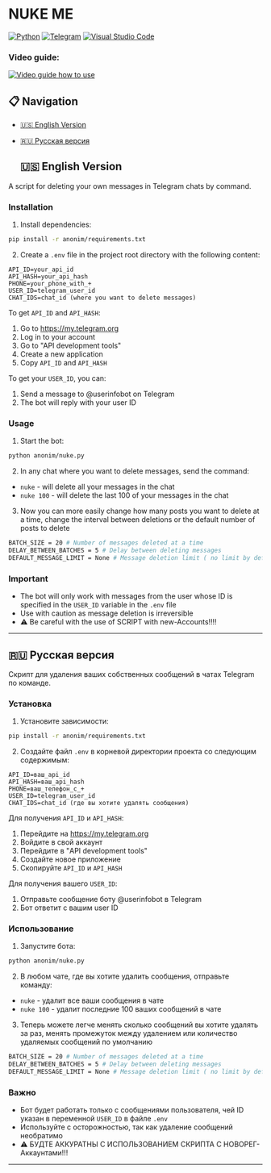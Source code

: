 # NUKE ME

[![Python](https://img.shields.io/badge/Python-3.8+-blue.svg)](
https://www.python.org/downloads/release/python-3133/)
[![Telegram](https://img.shields.io/badge/Telegram-Bot-blue.svg)](https://core.telegram.org/bots)
[![Visual Studio Code](https://img.shields.io/badge/Editor-VSCode-blue.svg?logo=visual-studio-code)](https://code.visualstudio.com/)

### Video guide:
[![Video guide how to use](https://durka.lol/ltWXmBZ)](https://nometh.club/assets/nuketg-lrbW8edQ.mp4)


## 📋 Navigation

- [🇺🇸 English Version](#-english-version)
- [🇷🇺 Русская версия](#-русская-версия)


  ## 🇺🇸 English Version

A script for deleting your own messages in Telegram chats by command.

### Installation

1. Install dependencies:
```bash
pip install -r anonim/requirements.txt
```

2. Create a `.env` file in the project root directory with the following content:
```
API_ID=your_api_id
API_HASH=your_api_hash
PHONE=your_phone_with_+
USER_ID=telegram_user_id
CHAT_IDS=chat_id (where you want to delete messages)
```

To get `API_ID` and `API_HASH`:
1. Go to https://my.telegram.org
2. Log in to your account
3. Go to "API development tools"
4. Create a new application
5. Copy `API_ID` and `API_HASH`

To get your `USER_ID`, you can:
1. Send a message to @userinfobot on Telegram
2. The bot will reply with your user ID

### Usage

1. Start the bot:
```bash
python anonim/nuke.py
```

2. In any chat where you want to delete messages, send the command:
- `nuke` - will delete all your messages in the chat
- `nuke 100` - will delete the last 100 of your messages in the chat

3. Now you can more easily change how many posts you want to delete at a time, change the interval between deletions or the default number of posts to delete
```bash
BATCH_SIZE = 20 # Number of messages deleted at a time
DELAY_BETWEEN_BATCHES = 5 # Delay between deleting messages
DEFAULT_MESSAGE_LIMIT = None # Message deletion limit ( no limit by default/set in chat)
```

### Important

- The bot will only work with messages from the user whose ID is specified in the `USER_ID` variable in the `.env` file
- Use with caution as message deletion is irreversible
- ⚠️ Be careful with the use of SCRIPT with new-Accounts!!!!


---

## 🇷🇺 Русская версия

Скрипт для удаления ваших собственных сообщений в чатах Telegram по команде.

### Установка

1. Установите зависимости:
```bash
pip install -r anonim/requirements.txt
```

2. Создайте файл `.env` в корневой директории проекта со следующим содержимым:
```
API_ID=ваш_api_id
API_HASH=ваш_api_hash
PHONE=ваш_телефон_с_+
USER_ID=telegram_user_id
CHAT_IDS=chat_id (где вы хотите удалять сообщения)
```

Для получения `API_ID` и `API_HASH`:
1. Перейдите на https://my.telegram.org
2. Войдите в свой аккаунт
3. Перейдите в "API development tools"
4. Создайте новое приложение
5. Скопируйте `API_ID` и `API_HASH`

Для получения вашего `USER_ID`:
1. Отправьте сообщение боту @userinfobot в Telegram
2. Бот ответит с вашим user ID

### Использование

1. Запустите бота:
```bash
python anonim/nuke.py
```

2. В любом чате, где вы хотите удалить сообщения, отправьте команду:
- `nuke` - удалит все ваши сообщения в чате
- `nuke 100` - удалит последние 100 ваших сообщений в чате

3. Теперь можете легче менять сколько сообщений вы хотите удалять за раз, менять промежуток между удалением или количество удаляемых сообщений по умолчанию
```bash
BATCH_SIZE = 20 # Number of messages deleted at a time
DELAY_BETWEEN_BATCHES = 5 # Delay between deleting messages
DEFAULT_MESSAGE_LIMIT = None # Message deletion limit ( no limit by default/set in chat)
```

### Важно

- Бот будет работать только с сообщениями пользователя, чей ID указан в переменной `USER_ID` в файле `.env`
- Используйте с осторожностью, так как удаление сообщений необратимо
- ⚠️ БУДТЕ АККУРАТНЫ С ИСПОЛЬЗОВАНИЕМ СКРИПТА С НОВОРЕГ-Аккаунтами!!!

---        
